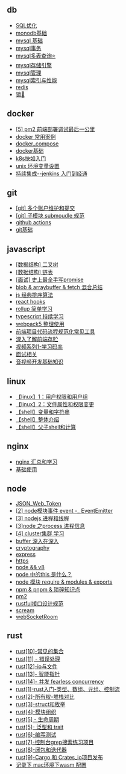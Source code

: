 
## db 

- [SQL优化](./db/SQL%E4%BC%98%E5%8C%96/index.md)
- [monodb基础](./db/monodb%E5%9F%BA%E7%A1%80/index.md)
- [mysql 基础](./db/mysql%20%E5%9F%BA%E7%A1%80/index.md)
- [mysql事务](./db/mysql%E4%BA%8B%E5%8A%A1/index.md)
- [mysql多表查询⭐️](./db/mysql%E5%A4%9A%E8%A1%A8%E6%9F%A5%E8%AF%A2%E2%AD%90%EF%B8%8F/index.md)
- [mysql存储引擎](./db/mysql%E5%AD%98%E5%82%A8%E5%BC%95%E6%93%8E/index.md)
- [mysql管理](./db/mysql%E7%AE%A1%E7%90%86/index.md)
- [mysql索引与性能](./db/mysql%E7%B4%A2%E5%BC%95%E4%B8%8E%E6%80%A7%E8%83%BD/index.md)
- [redis](./db/redis/index.md)
- [锁🔐](./db/%E9%94%81%F0%9F%94%90/index.md)

## docker 

- [[5] pm2 前端部署调试最后一公里](./docker/%5B5%5D%20pm2%20%E5%89%8D%E7%AB%AF%E9%83%A8%E7%BD%B2%E8%B0%83%E8%AF%95%E6%9C%80%E5%90%8E%E4%B8%80%E5%85%AC%E9%87%8C/index.md)
- [docker 常用案例](./docker/docker%20%E5%B8%B8%E7%94%A8%E6%A1%88%E4%BE%8B/index.md)
- [docker_compose](./docker/docker_compose/index.md)
- [docker基础](./docker/docker%E5%9F%BA%E7%A1%80/index.md)
- [k8s快如入门](./docker/k8s%E5%BF%AB%E5%A6%82%E5%85%A5%E9%97%A8/index.md)
- [unix 环境变量设置](./docker/unix%20%E7%8E%AF%E5%A2%83%E5%8F%98%E9%87%8F%E8%AE%BE%E7%BD%AE/index.md)
- [持续集成--jenkins 入门到经通](./docker/%E6%8C%81%E7%BB%AD%E9%9B%86%E6%88%90--jenkins%20%E5%85%A5%E9%97%A8%E5%88%B0%E7%BB%8F%E9%80%9A/index.md)

## git 

- [[git] 多个账户维护和提交](./git/%5Bgit%5D%20%E5%A4%9A%E4%B8%AA%E8%B4%A6%E6%88%B7%E7%BB%B4%E6%8A%A4%E5%92%8C%E6%8F%90%E4%BA%A4/index.md)
- [[git] 子模块 submoudle 规范](./git/%5Bgit%5D%20%E5%AD%90%E6%A8%A1%E5%9D%97%20submoudle%20%E8%A7%84%E8%8C%83/index.md)
- [github actions](./git/github%20actions/index.md)
- [git基础](./git/git%E5%9F%BA%E7%A1%80/index.md)

## javascript 

- [[数据结构] 二叉树](./javascript/%5B%E6%95%B0%E6%8D%AE%E7%BB%93%E6%9E%84%5D%20%E4%BA%8C%E5%8F%89%E6%A0%91/index.md)
- [[数据结构] 链表](./javascript/%5B%E6%95%B0%E6%8D%AE%E7%BB%93%E6%9E%84%5D%20%E9%93%BE%E8%A1%A8/index.md)
- [[面试] 史上最全手写promise](./javascript/%5B%E9%9D%A2%E8%AF%95%5D%20%E5%8F%B2%E4%B8%8A%E6%9C%80%E5%85%A8%E6%89%8B%E5%86%99promise/index.md)
- [blob & arraybuffer & fetch 混合总结](./javascript/blob%20%26%20arraybuffer%20%26%20fetch%20%E6%B7%B7%E5%90%88%E6%80%BB%E7%BB%93/index.md)
- [js 经典排序算法](./javascript/js%20%E7%BB%8F%E5%85%B8%E6%8E%92%E5%BA%8F%E7%AE%97%E6%B3%95/index.md)
- [react hooks](./javascript/react%20hooks/index.md)
- [rollup 简单学习](./javascript/rollup%20%E7%AE%80%E5%8D%95%E5%AD%A6%E4%B9%A0/index.md)
- [typescript 持续学习](./javascript/typescript%20%E6%8C%81%E7%BB%AD%E5%AD%A6%E4%B9%A0/index.md)
- [webpack5 整理使用](./javascript/webpack5%20%E6%95%B4%E7%90%86%E4%BD%BF%E7%94%A8/index.md)
- [前端项目代码流程规范化常见工具](./javascript/%E5%89%8D%E7%AB%AF%E9%A1%B9%E7%9B%AE%E4%BB%A3%E7%A0%81%E6%B5%81%E7%A8%8B%E8%A7%84%E8%8C%83%E5%8C%96%E5%B8%B8%E8%A7%81%E5%B7%A5%E5%85%B7/index.md)
- [深入了解前端存贮](./javascript/%E6%B7%B1%E5%85%A5%E4%BA%86%E8%A7%A3%E5%89%8D%E7%AB%AF%E5%AD%98%E8%B4%AE/index.md)
- [视频系列1-学习码率](./javascript/%E8%A7%86%E9%A2%91%E7%B3%BB%E5%88%971-%E5%AD%A6%E4%B9%A0%E7%A0%81%E7%8E%87/index.md)
- [面试相关](./javascript/%E9%9D%A2%E8%AF%95%E7%9B%B8%E5%85%B3/index.md)
- [音视频开发基础知识](./javascript/%E9%9F%B3%E8%A7%86%E9%A2%91%E5%BC%80%E5%8F%91%E5%9F%BA%E7%A1%80%E7%9F%A5%E8%AF%86/index.md)

## linux 

- [【linux】1：用户权限和用户组](./linux/%E3%80%90linux%E3%80%911%EF%BC%9A%E7%94%A8%E6%88%B7%E6%9D%83%E9%99%90%E5%92%8C%E7%94%A8%E6%88%B7%E7%BB%84/index.md)
- [【linux】2：文件属性和权限变更](./linux/%E3%80%90linux%E3%80%912%EF%BC%9A%E6%96%87%E4%BB%B6%E5%B1%9E%E6%80%A7%E5%92%8C%E6%9D%83%E9%99%90%E5%8F%98%E6%9B%B4/index.md)
- [【shell】变量和字符串](./linux/%E3%80%90shell%E3%80%91%E5%8F%98%E9%87%8F%E5%92%8C%E5%AD%97%E7%AC%A6%E4%B8%B2/index.md)
- [【shell】整体介绍](./linux/%E3%80%90shell%E3%80%91%E6%95%B4%E4%BD%93%E4%BB%8B%E7%BB%8D/index.md)
- [【shell】父子shell和计算](./linux/%E3%80%90shell%E3%80%91%E7%88%B6%E5%AD%90shell%E5%92%8C%E8%AE%A1%E7%AE%97/index.md)

## nginx 

- [nginx  汇总和学习](./nginx/nginx%20%20%E6%B1%87%E6%80%BB%E5%92%8C%E5%AD%A6%E4%B9%A0/index.md)
- [基础使用](./nginx/%E5%9F%BA%E7%A1%80%E4%BD%BF%E7%94%A8/index.md)

## node 

- [JSON_Web_Token](./node/JSON_Web_Token/index.md)
- [[2] node模块事件 event  -_ EventEmitter](./node/%5B2%5D%20node%E6%A8%A1%E5%9D%97%E4%BA%8B%E4%BB%B6%20event%20%20-_%20EventEmitter/index.md)
- [[3] nodejs 进程和线程](./node/%5B3%5D%20nodejs%20%E8%BF%9B%E7%A8%8B%E5%92%8C%E7%BA%BF%E7%A8%8B/index.md)
- [[3]node 之process 进程信息](./node/%5B3%5Dnode%20%E4%B9%8Bprocess%20%E8%BF%9B%E7%A8%8B%E4%BF%A1%E6%81%AF/index.md)
- [[4] cluster集群 学习](./node/%5B4%5D%20cluster%E9%9B%86%E7%BE%A4%20%E5%AD%A6%E4%B9%A0/index.md)
- [buffer 深入在深入](./node/buffer%20%E6%B7%B1%E5%85%A5%E5%9C%A8%E6%B7%B1%E5%85%A5/index.md)
- [cryptography](./node/cryptography/index.md)
- [express](./node/express/index.md)
- [https](./node/https/index.md)
- [node && v8](./node/node%20%26%26%20v8/index.md)
- [node 中的this 是什么？](./node/node%20%E4%B8%AD%E7%9A%84this%20%E6%98%AF%E4%BB%80%E4%B9%88%EF%BC%9F/index.md)
- [node 模块 require & modules & exports](./node/node%20%E6%A8%A1%E5%9D%97%20require%20%26%20modules%20%26%20exports/index.md)
- [npm & pnpm & 琐碎知识点](./node/npm%20%26%20pnpm%20%26%20%E7%90%90%E7%A2%8E%E7%9F%A5%E8%AF%86%E7%82%B9/index.md)
- [pm2](./node/pm2/index.md)
- [rustful接口设计规范](./node/rustful%E6%8E%A5%E5%8F%A3%E8%AE%BE%E8%AE%A1%E8%A7%84%E8%8C%83/index.md)
- [scream](./node/scream/index.md)
- [webSocketRoom](./node/webSocketRoom/index.md)

## rust 

- [rust[10]-常见的集合](./rust/rust%5B10%5D-%E5%B8%B8%E8%A7%81%E7%9A%84%E9%9B%86%E5%90%88/index.md)
- [rust[11] - 错误处理](./rust/rust%5B11%5D%20-%20%E9%94%99%E8%AF%AF%E5%A4%84%E7%90%86/index.md)
- [rust[12]-io与文件](./rust/rust%5B12%5D-io%E4%B8%8E%E6%96%87%E4%BB%B6/index.md)
- [rust[13]- 智能指针](./rust/rust%5B13%5D-%20%E6%99%BA%E8%83%BD%E6%8C%87%E9%92%88/index.md)
- [rust[14]- 并发 fearless concurrency](./rust/rust%5B14%5D-%20%E5%B9%B6%E5%8F%91%20fearless%20concurrency/index.md)
- [rust[1]-rust入门-类型、数组、元组、控制流](./rust/rust%5B1%5D-rust%E5%85%A5%E9%97%A8-%E7%B1%BB%E5%9E%8B%E3%80%81%E6%95%B0%E7%BB%84%E3%80%81%E5%85%83%E7%BB%84%E3%80%81%E6%8E%A7%E5%88%B6%E6%B5%81/index.md)
- [rust[2]-所有权-堆栈对比](./rust/rust%5B2%5D-%E6%89%80%E6%9C%89%E6%9D%83-%E5%A0%86%E6%A0%88%E5%AF%B9%E6%AF%94/index.md)
- [rust[3]-struct和枚举](./rust/rust%5B3%5D-struct%E5%92%8C%E6%9E%9A%E4%B8%BE/index.md)
- [rust[4]-模块组织](./rust/rust%5B4%5D-%E6%A8%A1%E5%9D%97%E7%BB%84%E7%BB%87/index.md)
- [rust[5] - 生命周期](./rust/rust%5B5%5D%20-%20%E7%94%9F%E5%91%BD%E5%91%A8%E6%9C%9F/index.md)
- [rust[5]- 泛型和 trait](./rust/rust%5B5%5D-%20%E6%B3%9B%E5%9E%8B%E5%92%8C%20trait/index.md)
- [rust[6]-编写测试](./rust/rust%5B6%5D-%E7%BC%96%E5%86%99%E6%B5%8B%E8%AF%95/index.md)
- [rust[7]-控制台grep搜索练习项目](./rust/rust%5B7%5D-%E6%8E%A7%E5%88%B6%E5%8F%B0grep%E6%90%9C%E7%B4%A2%E7%BB%83%E4%B9%A0%E9%A1%B9%E7%9B%AE/index.md)
- [rust[8]-闭包和迭代器](./rust/rust%5B8%5D-%E9%97%AD%E5%8C%85%E5%92%8C%E8%BF%AD%E4%BB%A3%E5%99%A8/index.md)
- [rust[9]-Cargo 和 Crates_io项目发布](./rust/rust%5B9%5D-Cargo%20%E5%92%8C%20Crates_io%E9%A1%B9%E7%9B%AE%E5%8F%91%E5%B8%83/index.md)
- [记录下 mac环境下wasm 配置](./rust/%E8%AE%B0%E5%BD%95%E4%B8%8B%20mac%E7%8E%AF%E5%A2%83%E4%B8%8Bwasm%20%E9%85%8D%E7%BD%AE/index.md)
